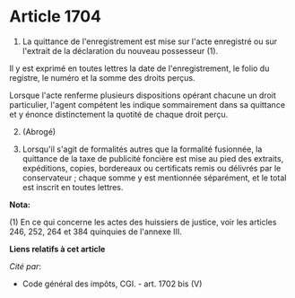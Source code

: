 # Article 1704

1. La quittance de l'enregistrement est mise sur l'acte enregistré ou sur l'extrait de la déclaration du nouveau possesseur
(1).

Il y est exprimé en toutes lettres la date de l'enregistrement, le folio du registre, le numéro et la somme des droits
perçus.

Lorsque l'acte renferme plusieurs dispositions opérant chacune un droit particulier, l'agent compétent les indique
sommairement dans sa quittance et y énonce distinctement la quotité de chaque droit perçu.

2. (Abrogé)

3. Lorsqu'il s'agit de formalités autres que la formalité fusionnée, la quittance de la taxe de publicité foncière est mise
au pied des extraits, expéditions, copies, bordereaux ou certificats remis ou délivrés par le conservateur ; chaque somme y
est mentionnée séparément, et le total est inscrit en toutes lettres.

**Nota:**

(1) En ce qui concerne les actes des huissiers de justice, voir les articles 246, 252, 264 et 384 quinquies de l'annexe III.

**Liens relatifs à cet article**

_Cité par_:

  - Code général des impôts, CGI. - art. 1702 bis (V)
